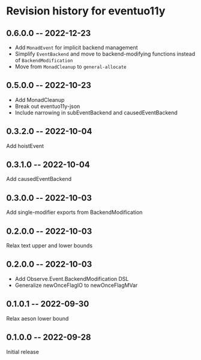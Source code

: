 # Revision history for eventuo11y

## 0.6.0.0 -- 2022-12-23

- Add `MonadEvent` for implicit backend management
- Simplify `EventBackend` and move to backend-modifying functions instead of `BackendModification`
- Move from `MonadCleanup` to `general-allocate`

## 0.5.0.0 -- 2022-10-23

- Add MonadCleanup
- Break out eventuo11y-json
- Include narrowing in subEventBackend and causedEventBackend

## 0.3.2.0 -- 2022-10-04

Add hoistEvent

## 0.3.1.0 -- 2022-10-04

Add causedEventBackend

## 0.3.0.0 -- 2022-10-03

Add single-modifier exports from BackendModification

## 0.2.0.0 -- 2022-10-03

Relax text upper and lower bounds

## 0.2.0.0 -- 2022-10-03

- Add Observe.Event.BackendModification DSL
- Generalize newOnceFlagIO to newOnceFlagMVar

## 0.1.0.1 -- 2022-09-30

Relax aeson lower bound

## 0.1.0.0 -- 2022-09-28

Initial release
